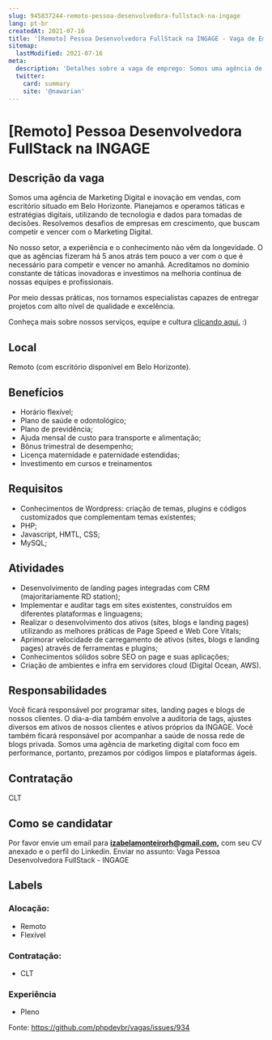 ```yaml
---
slug: 945837244-remoto-pessoa-desenvolvedora-fullstack-na-ingage
lang: pt-br
createdAt: 2021-07-16
title: '[Remoto] Pessoa Desenvolvedora FullStack na INGAGE - Vaga de Emprego'
sitemap:
  lastModified: 2021-07-16
meta:
  description: 'Detalhes sobre a vaga de emprego: Somos uma agência de Marketing Digital e inovação em vendas, com escritório situado em Belo Horizonte. Planejamos e operamos táticas e estratégias digitais, utilizando de tecnologia e dados para tomadas de decisões. Resolvemos desafios de empresas em crescimento, que buscam competir e vencer com o Marketing Digital. No nosso setor, a experiência e o conhecimento não vêm da longevidade. O que as agências fizeram há 5 anos atrás tem pouco a ver com o que é necessário para competir e vencer no amanhã. Acreditamos no domínio constante de táticas inovadoras e investimos na melhoria contínua de nossas equipes e profissionais. Por meio dessas práticas, nos tornamos especialistas capazes de entregar projetos com alto nível de qualidade e excelência. Conheça mais sobre nossos serviços, equipe e cultura [clicando aqui.](https://ingagedigital.com.br/) :)'
  twitter:
    card: summary
    site: '@nawarian'
---
```


# [Remoto] Pessoa Desenvolvedora FullStack na INGAGE

## Descrição da vaga

Somos uma agência de Marketing Digital e inovação em vendas, com escritório situado em Belo Horizonte. Planejamos e operamos táticas e estratégias digitais, utilizando de tecnologia e dados para tomadas de decisões. Resolvemos desafios de empresas em crescimento, que buscam competir e vencer com o Marketing Digital.

No nosso setor, a experiência e o conhecimento não vêm da longevidade. O que as agências fizeram há 5 anos atrás tem pouco a ver com o que é necessário para competir e vencer no amanhã. Acreditamos no domínio constante de táticas inovadoras e investimos na melhoria contínua de nossas equipes e profissionais.

Por meio dessas práticas, nos tornamos especialistas capazes de entregar projetos com alto nível de qualidade e excelência.

Conheça mais sobre nossos serviços, equipe e cultura [clicando aqui.](https://ingagedigital.com.br/) :)

## Local

Remoto (com escritório disponível em Belo Horizonte). 

## Benefícios

- Horário flexível;
- Plano de saúde e odontológico;
- Plano de previdência; 
- Ajuda mensal de custo para transporte e alimentação; 
- Bônus trimestral de desempenho;
- Licença maternidade e paternidade estendidas;
- Investimento em cursos e treinamentos

## Requisitos

- Conhecimentos de Wordpress: criação de temas, plugins e códigos customizados que complementam temas existentes;
- PHP;
- Javascript, HMTL, CSS;
- MySQL;

## Atividades

- Desenvolvimento de landing pages integradas com CRM (majoritariamente RD station);
- Implementar e auditar tags em sites existentes, construídos em diferentes plataformas e linguagens;
- Realizar o desenvolvimento dos ativos (sites, blogs e landing pages) utilizando as melhores práticas de Page Speed e Web Core Vitals;
- Aprimorar velocidade de carregamento de ativos (sites, blogs e landing pages) através de ferramentas e plugins;
- Conhecimentos sólidos sobre SEO on page e suas aplicações;
- Criação de ambientes e infra em servidores cloud (Digital Ocean, AWS).

## Responsabilidades

Você ficará responsável por programar sites, landing pages e blogs de nossos clientes.
O dia-a-dia também envolve a auditoria de tags, ajustes diversos em ativos de nossos clientes e ativos próprios da INGAGE. 
Você também ficará responsável por acompanhar a saúde de nossa rede de blogs privada.
Somos uma agência de marketing digital com foco em performance, portanto, prezamos por códigos limpos e plataformas ágeis.

## Contratação

CLT

## Como se candidatar

Por favor envie um email para **izabelamonteirorh@gmail.com,**  com seu CV anexado e o perfil do Linkedin. 
Enviar no assunto: Vaga Pessoa Desenvolvedora FullStack - INGAGE

## Labels

<!-- Escolha abaixo, apague as que não fizerem sentido: -->
### Alocação:
- Remoto
- Flexível 

### Contratação:
- CLT

### Experiência
- Pleno

Fonte: https://github.com/phpdevbr/vagas/issues/934